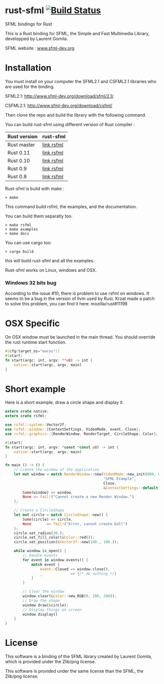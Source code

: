 rust-sfml [![Build Status](https://api.travis-ci.org/jeremyletang/rust-sfml.png?branch=master)](https://travis-ci.org/jeremyletang/rust-sfml)
=========


SFML bindings for Rust

This is a Rust binding for SFML, the Simple and Fast Multimedia Library, developped by Laurent Gomila.

SFML website : www.sfml-dev.org

Installation
============

You must install on your computer the SFML2.1 and CSFML2.1 libraries who are used for the binding.

SFML2.1: http://www.sfml-dev.org/download/sfml/2.1/

CSFML2.1: http://www.sfml-dev.org/download/csfml/

Then clone the repo and build the library with the following command.

You can build rust-sfml using different version of Rust compiler :

| Rust version | rust-sfml
|--------------|----------
| Rust master  | [link rsfml](https://github.com/JeremyLetang/rust-sfml/)
| Rust 0.11    | [link rsfml](https://github.com/JeremyLetang/rust-sfml/releases/tag/rust0.11)
| Rust 0.10    | [link rsfml](https://github.com/JeremyLetang/rust-sfml/releases/tag/rust0.10)
| Rust 0.9     | [link rsfml](https://github.com/JeremyLetang/rust-sfml/releases/tag/rust0.9)
| Rust 0.8     | [link rsfml](https://github.com/JeremyLetang/rust-sfml/releases/tag/rust0.8)


Rust-sfml is build with make :

```Shell
> make
```

This command build rsfml, the examples, and the documentation.

You can build them separatly too.

```Shell
> make rsfml
> make examples
> make docs
```

You can use cargo too:
```Shell
> cargo build
```
this will build rust-sfml and all the examples.



Rust-sfml works on Linux, windows and OSX.


### Windows 32 bits bug

According to the issue #10, there is problem to use rsfml on windows.
It seems to be a bug in the version of llvm used by Rust. Krzat made a patch to solve this problem, you can find it here: mozilla/rust#11198

OSX Specific
============

On OSX window must be launched in the main thread. You should override the rust runtime start function.

```Rust
#[cfg(target_os="macos")]
#[start]
fn start(argc: int, argv: **u8) -> int {
    native::start(argc, argv, main)
}
```

Short example
=============

Here is a short example, draw a circle shape and display it.

```Rust
extern crate native;
extern crate rsfml;

use rsfml::system::Vector2f;
use rsfml::window::{ContextSettings, VideoMode, event, Close};
use rsfml::graphics::{RenderWindow, RenderTarget, CircleShape, Color};

#[start]
fn start(argc: int, argv: *const *const u8) -> int {
    native::start(argc, argv, main)
}

fn main () -> () {
    // Create the window of the application
    let mut window = match RenderWindow::new(VideoMode::new_init(800, 600, 32),
                                             "SFML Example",
                                             Close,
                                             &ContextSettings::default()) {
        Some(window) => window,
        None => fail!("Cannot create a new Render Window.")
    };

    // Create a CircleShape
    let mut circle = match CircleShape::new() {
        Some(circle) => circle,
        None       => fail!("Error, cannot create ball")
    };
    circle.set_radius(30.);
    circle.set_fill_color(&Color::red());
    circle.set_position(&Vector2f::new(100., 100.));

    while window.is_open() {
        // Handle events
        for event in window.events() {
            match event {
                event::Closed => window.close(),
                _             => {/* do nothing */}
            }
        }

        // Clear the window
        window.clear(&Color::new_RGB(0, 200, 200));
        // Draw the shape
        window.draw(&circle);
        // Display things on screen
        window.display()
    }
}
```


License
=======

This software is a binding of the SFML library created by Laurent Gomila, which is provided under the Zlib/png license.

This software is provided under the same license than the SFML, the Zlib/png license.

